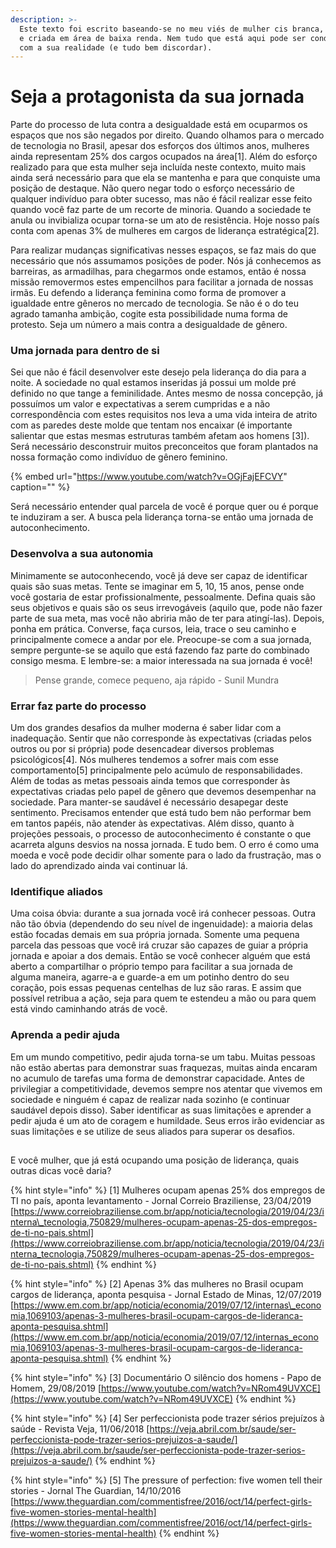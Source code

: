 ```yaml
---
description: >-
  Este texto foi escrito baseando-se no meu viés de mulher cis branca, crescida
  e criada em área de baixa renda. Nem tudo que está aqui pode ser condizente
  com a sua realidade (e tudo bem discordar).
---
```


# Seja a protagonista da sua jornada

Parte do processo de luta contra a desigualdade está em ocuparmos os espaços que nos são negados por direito. Quando olhamos para o mercado de tecnologia no Brasil, apesar dos esforços dos últimos anos, mulheres ainda representam 25% dos cargos ocupados na área\[1\]. Além do esforço realizado para que esta mulher seja incluída neste contexto, muito mais ainda será necessário para que ela se mantenha e para que conquiste uma posição de destaque. Não quero negar todo o esforço necessário de qualquer indivíduo para obter sucesso, mas não é fácil realizar esse feito quando você faz parte de um recorte de minoria. Quando a sociedade te anula ou invibializa ocupar torna-se um ato de resistência. Hoje nosso país conta com apenas 3% de mulheres em cargos de liderança estratégica\[2\].

Para realizar mudanças significativas nesses espaços, se faz mais do que necessário que nós assumamos posições de poder. Nós já conhecemos as barreiras, as armadilhas, para chegarmos onde estamos, então é nossa missão removermos estes empencilhos para facilitar a jornada de nossas irmãs. Eu defendo a liderança feminina como forma de promover a igualdade entre gêneros no mercado de tecnologia. Se não é o do teu agrado tamanha ambição, cogite esta possibilidade numa forma de protesto. Seja um número a mais contra a desigualdade de gênero.

### Uma jornada para dentro de si

Sei que não é fácil desenvolver este desejo pela liderança do dia para a noite. A sociedade no qual estamos inseridas já possui um molde pré definido no que tange a feminilidade. Antes mesmo de nossa concepção, já possuímos um valor e expectativas a serem cumpridas e a não correspondência com estes requisitos nos leva a uma vida inteira de atrito com as paredes deste molde que tentam nos encaixar \(é importante salientar que estas mesmas estruturas também afetam aos homens \[3\]\). Será necessário desconstruir muitos preconceitos que foram plantados na nossa formação como indivíduo de gênero feminino.

{% embed url="https://www.youtube.com/watch?v=OGjFajEFCVY" caption="" %}

Será necessário entender qual parcela de você é porque quer ou é porque te induziram a ser. A busca pela liderança torna-se então uma jornada de autoconhecimento.

### Desenvolva a sua autonomia

Minimamente se autoconhecendo, você já deve ser capaz de identificar quais são suas metas. Tente se imaginar em 5, 10, 15 anos, pense onde você gostaria de estar profissionalmente, pessoalmente. Defina quais são seus objetivos e quais são os seus irrevogáveis \(aquilo que, pode não fazer parte de sua meta, mas você não abriria mão de ter para atingí-las\). Depois, ponha em prática. Converse, faça cursos, leia, trace o seu caminho e principalmente comece a andar por ele. Preocupe-se com a sua jornada, sempre pergunte-se se aquilo que está fazendo faz parte do combinado consigo mesma. E lembre-se: a maior interessada na sua jornada é você!

> Pense grande, comece pequeno, aja rápido - Sunil Mundra

### Errar faz parte do processo

Um dos grandes desafios da mulher moderna é saber lidar com a inadequação. Sentir que não corresponde às expectativas \(criadas pelos outros ou por si própria\) pode desencadear diversos problemas psicológicos\[4\]. Nós mulheres tendemos a sofrer mais com esse comportamento\[5\] principalmente pelo acúmulo de responsabilidades. Além de todas as metas pessoais ainda temos que corresponder às expectativas criadas pelo papel de gênero que devemos desempenhar na sociedade. Para manter-se saudável é necessário desapegar deste sentimento. Precisamos entender que está tudo bem não performar bem em tantos papéis, não atender às expectativas. Além disso, quanto à projeções pessoais, o processo de autoconhecimento é constante o que acarreta alguns desvios na nossa jornada. E tudo bem. O erro é como uma moeda e você pode decidir olhar somente para o lado da frustração, mas o lado do aprendizado ainda vai continuar lá.

### Identifique aliados

Uma coisa óbvia: durante a sua jornada você irá conhecer pessoas. Outra não tão óbvia \(dependendo do seu nível de ingenuidade\): a maioria delas estão focadas demais em sua própria jornada. Somente uma pequena parcela das pessoas que você irá cruzar são capazes de guiar a própria jornada e apoiar a dos demais. Então se você conhecer alguém que está aberto a compartilhar o próprio tempo para facilitar a sua jornada de alguma maneira, agarre-a e guarde-a em um potinho dentro do seu coração, pois essas pequenas centelhas de luz são raras. E assim que possível retribua a ação, seja para quem te estendeu a mão ou para quem está vindo caminhando atrás de você.

### Aprenda a pedir ajuda

Em um mundo competitivo, pedir ajuda torna-se um tabu. Muitas pessoas não estão abertas para demonstrar suas fraquezas, muitas ainda encaram no acumulo de tarefas uma forma de demonstrar capacidade. Antes de privilegiar a competitividade, devemos sempre nos atentar que vivemos em sociedade e ninguém é capaz de realizar nada sozinho \(e continuar saudável depois disso\). Saber identificar as suas limitações e aprender a pedir ajuda é um ato de coragem e humildade. Seus erros irão evidenciar as suas limitações e se utilize de seus aliados para superar os desafios.

## 

E você mulher, que já está ocupando uma posição de liderança, quais outras dicas você daria?

{% hint style="info" %}
\[1\] Mulheres ocupam apenas 25% dos empregos de TI no país, aponta levantamento - Jornal Correio Braziliense, 23/04/2019 [https://www.correiobraziliense.com.br/app/noticia/tecnologia/2019/04/23/interna\_tecnologia,750829/mulheres-ocupam-apenas-25-dos-empregos-de-ti-no-pais.shtml](https://www.correiobraziliense.com.br/app/noticia/tecnologia/2019/04/23/interna_tecnologia,750829/mulheres-ocupam-apenas-25-dos-empregos-de-ti-no-pais.shtml)
{% endhint %}

{% hint style="info" %}
\[2\] Apenas 3% das mulheres no Brasil ocupam cargos de liderança, aponta pesquisa - Jornal Estado de Minas, 12/07/2019 [https://www.em.com.br/app/noticia/economia/2019/07/12/internas\_economia,1069103/apenas-3-mulheres-brasil-ocupam-cargos-de-lideranca-aponta-pesquisa.shtml](https://www.em.com.br/app/noticia/economia/2019/07/12/internas_economia,1069103/apenas-3-mulheres-brasil-ocupam-cargos-de-lideranca-aponta-pesquisa.shtml)
{% endhint %}

{% hint style="info" %}
\[3\] Documentário O silêncio dos homens - Papo de Homem, 29/08/2019 [https://www.youtube.com/watch?v=NRom49UVXCE](https://www.youtube.com/watch?v=NRom49UVXCE)
{% endhint %}

{% hint style="info" %}
\[4\] Ser perfeccionista pode trazer sérios prejuízos à saúde - Revista Veja, 11/06/2018 [https://veja.abril.com.br/saude/ser-perfeccionista-pode-trazer-serios-prejuizos-a-saude/](https://veja.abril.com.br/saude/ser-perfeccionista-pode-trazer-serios-prejuizos-a-saude/)
{% endhint %}

{% hint style="info" %}
\[5\] The pressure of perfection: five women tell their stories - Jornal The Guardian, 14/10/2016 [https://www.theguardian.com/commentisfree/2016/oct/14/perfect-girls-five-women-stories-mental-health](https://www.theguardian.com/commentisfree/2016/oct/14/perfect-girls-five-women-stories-mental-health)
{% endhint %}

